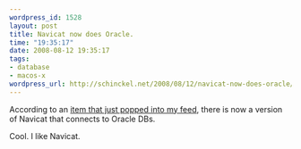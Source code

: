 ```yaml
--- 
wordpress_id: 1528
layout: post
title: Navicat now does Oracle.
time: "19:35:17"
date: 2008-08-12 19:35:17
tags: 
- database
- macos-x
wordpress_url: http://schinckel.net/2008/08/12/navicat-now-does-oracle/
---
```

According to an [item that just popped into my feed][1], there is now a version of Navicat that connects to Oracle DBs.

Cool. I like Navicat.

   [1]: http://www.apple.com/downloads/macosx/development_tools/navicatoracleguiadmintool.html

